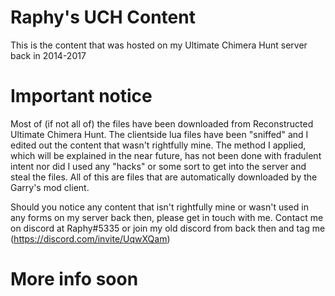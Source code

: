 # Raphy's UCH Content
This is the content that was hosted on my Ultimate Chimera Hunt server back in 2014-2017

# Important notice
Most of (if not all of) the files have been downloaded from Reconstructed Ultimate Chimera Hunt. The clientside lua files have been "sniffed" and I edited out the content that wasn't rightfully mine. The method I applied, which will be explained in the near future, has not been done with fradulent intent nor did I used any "hacks" or some sort to get into the server and steal the files. All of this are files that are automatically downloaded by the Garry's mod client.

Should you notice any content that isn't rightfully mine or wasn't used in any forms on my server back then, please get in touch with me. Contact me on discord at Raphy#5335 or join my old discord from back then and tag me (https://discord.com/invite/UqwXQam)


# More info soon
